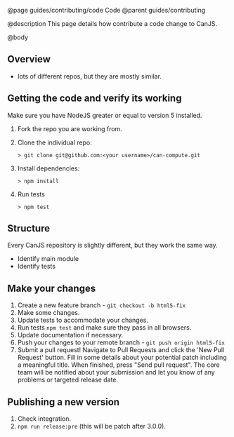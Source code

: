 @page guides/contributing/code Code
@parent guides/contributing

@description This page details how contribute a code change to CanJS.

@body

## Overview

- lots of different repos, but they are mostly similar.

## Getting the code and verify its working

Make sure you have NodeJS greater or equal to version 5 installed.

1. Fork the repo you are working from.
2. Clone the individual repo:

   ```
   > git clone git@github.com:<your username>/can-compute.git
   ```

3. Install dependencies:

   ```
   > npm install
   ```

4. Run tests

   ```
   > npm test
   ```

## Structure

Every CanJS repository is slightly different, but they work the same way.

 - Identify main module
 - Identify tests


##  Make your changes

1. Create a new feature branch - `git checkout -b html5-fix`
2. Make some changes.
3. Update tests to accommodate your changes.
4. Run tests `npm test` and make sure they pass in all browsers.
5. Update documentation if necessary.
6. Push your changes to your remote branch - `git push origin html5-fix`
7. Submit a pull request! Navigate to Pull Requests and click the 'New Pull Request' button. Fill in some
   details about your potential patch including a meaningful title. When finished, press "Send pull request". The core team will be notified about your submission and let you know of any problems or targeted release date.


## Publishing a new version

1. Check integration.
2. `npm run release:pre` (this will be patch after 3.0.0).

